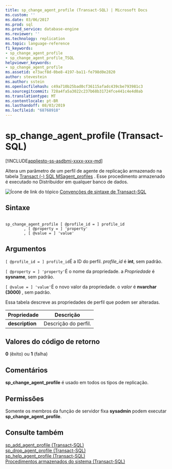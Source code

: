 ```yaml
---
title: sp_change_agent_profile (Transact-SQL) | Microsoft Docs
ms.custom: ''
ms.date: 03/06/2017
ms.prod: sql
ms.prod_service: database-engine
ms.reviewer: ''
ms.technology: replication
ms.topic: language-reference
f1_keywords:
- sp_change_agent_profile
- sp_change_agent_profile_TSQL
helpviewer_keywords:
- sp_change_agent_profile
ms.assetid: e73acf8d-0be8-4197-ba11-fe798d0e2820
author: stevestein
ms.author: sstein
ms.openlocfilehash: c49a710b25bad0cf36115afadc439cbe793981c3
ms.sourcegitcommit: 728a4fa5a3022c237b68b31724fce441c4e4d0ab
ms.translationtype: MT
ms.contentlocale: pt-BR
ms.lasthandoff: 08/03/2019
ms.locfileid: "68768918"
---
```

# <a name="spchangeagentprofile-transact-sql"></a>sp_change_agent_profile (Transact-SQL)
[!INCLUDE[appliesto-ss-asdbmi-xxxx-xxx-md](../../includes/appliesto-ss-asdbmi-xxxx-xxx-md.md)]

  Altera um parâmetro de um perfil de agente de replicação armazenado na tabela [Transact &#40;-&#41; SQL MSagent_profiles](../../relational-databases/system-tables/msagent-profiles-transact-sql.md) . Esse procedimento armazenado é executado no Distribuidor em qualquer banco de dados.  
  
 ![Ícone de link do tópico](../../database-engine/configure-windows/media/topic-link.gif "Ícone de link do tópico") [Convenções de sintaxe de Transact-SQL](../../t-sql/language-elements/transact-sql-syntax-conventions-transact-sql.md)  
  
## <a name="syntax"></a>Sintaxe  
  
```  
  
sp_change_agent_profile [ @profile_id = ] profile_id   
        , [ @property = ] 'property'   
        , [ @value = ] 'value'   
```  
  
## <a name="arguments"></a>Argumentos  
`[ @profile_id = ] profile_id`É a ID do perfil. *profile_id* é **int**, sem padrão.  
  
`[ @property = ] 'property'`É o nome da propriedade. a *Propriedade* é **sysname**, sem padrão.  
  
`[ @value = ] 'value'`É o novo valor da propriedade. o *valor* é **nvarchar (3000)** , sem padrão.  
  
 Essa tabela descreve as propriedades de perfil que podem ser alteradas.  
  
|Propriedade|Descrição|  
|--------------|-----------------|  
|**description**|Descrição do perfil.|  
  
## <a name="return-code-values"></a>Valores do código de retorno  
 **0** (êxito) ou **1** (falha)  
  
## <a name="remarks"></a>Comentários  
 **sp_change_agent_profile** é usado em todos os tipos de replicação.  
  
## <a name="permissions"></a>Permissões  
 Somente os membros da função de servidor fixa **sysadmin** podem executar **sp_change_agent_profile**.  
  
## <a name="see-also"></a>Consulte também  
 [sp_add_agent_profile &#40;Transact-SQL&#41;](../../relational-databases/system-stored-procedures/sp-add-agent-profile-transact-sql.md)   
 [sp_drop_agent_profile &#40;Transact-SQL&#41;](../../relational-databases/system-stored-procedures/sp-drop-agent-profile-transact-sql.md)   
 [sp_help_agent_profile &#40;Transact-SQL&#41;](../../relational-databases/system-stored-procedures/sp-help-agent-profile-transact-sql.md)   
 [Procedimentos armazenados do sistema &#40;Transact-SQL&#41;](../../relational-databases/system-stored-procedures/system-stored-procedures-transact-sql.md)  
  
  

